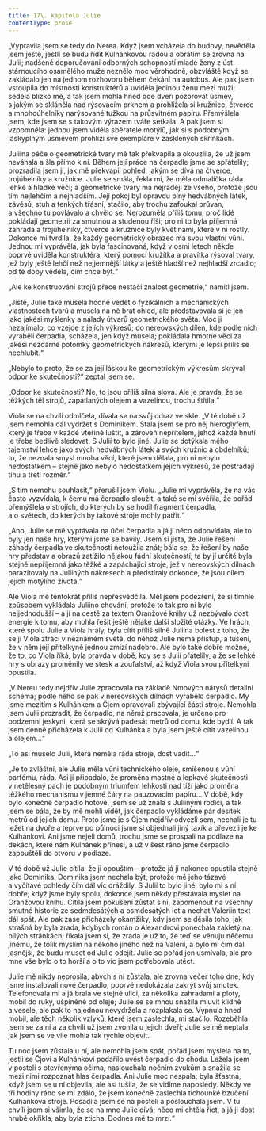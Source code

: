 ```yaml
---
title: 17\. kapitola Julie
contentType: prose
---
```


  

„Vypravila jsem se tedy do Nerea. Když jsem vcházela do budovy, nevěděla jsem ještě, jestli se budu řídit Kulhánkovou radou a obrátím se zrovna na Julii; nadšené doporučování odborných schopností mladé ženy z úst stárnoucího osamělého muže neznělo moc věrohodně, obzvláště když se zakládalo jen na jednom rozhovoru během čekání na autobus. Ale pak jsem vstoupila do místnosti konstruktérů a uviděla jedinou ženu mezi muži; seděla blízko mě, a tak jsem mohla hned ode dveří pozorovat úsměv, s jakým se skláněla nad rýsovacím prknem a prohlížela si kružnice, čtverce a mnohoúhelníky narýsované tužkou na průsvitném papíru. Přemýšlela jsem, kde jsem se s takovým výrazem tváře setkala. A pak jsem si vzpomněla: jednou jsem viděla sběratele motýlů, jak si s podobným láskyplným úsměvem prohlíží své exempláře v zasklených skříňkách.

Juliina péče o geometrické tvary mě tak překvapila a okouzlila, že už jsem neváhala a šla přímo k ní. Během její práce na čerpadle jsme se spřátelily; prozradila jsem jí, jak mě překvapil pohled, jakým se dívá na čtverce, trojúhelníky a kružnice. Julie se smála, řekla mi, že měla odmalička ráda lehké a hladké věci; a geometrické tvary má nejraději ze všeho, protože jsou tím nejlehčím a nejhladším. Její pokoj byl opravdu plný hedvábných látek, závěsů, stuh a tenkých třásní, stačilo, aby trochu zafoukal průvan, a všechno tu povlávalo a chvělo se. Nerozuměla příliš tomu, proč lidé pokládají geometrii za smutnou a studenou říši; pro ni to byla příjemná zahrada a trojúhelníky, čtverce a kružnice byly květinami, které v ní rostly. Dokonce mi tvrdila, že každý geometrický obrazec má svou vlastní vůni. Jednou mi vyprávěla, jak byla fascinovaná, když v osmi letech někde poprvé uviděla konstruktéra, který pomocí kružítka a pravítka rýsoval tvary, jež byly ještě lehčí než nejjemnější látky a ještě hladší než nejhladší zrcadlo; od té doby věděla, čím chce být.“

„Ale ke konstruování strojů přece nestačí znalost geometrie,“ namítl jsem.

„Jistě, Julie také musela hodně vědět o fyzikálních a mechanických vlastnostech tvarů a musela na ně brát ohled, ale představovala si je jen jako jakési myšlenky a nálady útvarů geometrického světa. Moc ji nezajímalo, co vzejde z jejích výkresů; do nereovských dílen, kde podle nich vyráběli čerpadla, scházela, jen když musela; pokládala hmotné věci za jakési nezdárné potomky geometrických nákresů, kterými je lepší příliš se nechlubit.“

„Nebylo to proto, že se za její láskou ke geometrickým výkresům skrýval odpor ke skutečnosti?“ zeptal jsem se.

„Odpor ke skutečnosti? Ne, to jsou příliš silná slova. Ale je pravda, že se těžkých těl strojů, zapatlaných olejem a vazelínou, trochu štítila.“

Viola se na chvíli odmlčela, dívala se na svůj odraz ve skle. „V té době už jsem nemohla dál vydržet s Dominikem. Stala jsem se pro něj hieroglyfem, který je třeba v každé vteřině luštit, a zároveň nepřítelem, jehož každé hnutí je třeba bedlivě sledovat. S Julií to bylo jiné. Julie se dotýkala mého tajemství lehce jako svých hedvábných látek a svých kružnic a obdélníků; to, že neznala smysl mnoha věcí, které jsem dělala, pro ni nebylo nedostatkem – stejně jako nebylo nedostatkem jejích výkresů, že postrádají tíhu a třetí rozměr.“

„S tím nemohu souhlasit,“ přerušil jsem Violu. „Julie mi vyprávěla, že na vás často vyzvídala, k čemu má čerpadlo sloužit, a také se mi svěřila, že pořád přemýšlela o strojích, do kterých by se hodil fragment čerpadla, a o světech, do kterých by takové stroje mohly patřit.“

„Ano, Julie se mě vyptávala na účel čerpadla a já jí něco odpovídala, ale to byly jen naše hry, kterými jsme se bavily. Jsem si jista, že Julie řešení záhady čerpadla ve skutečnosti netoužila znát; bála se, že řešení by naše hry představ a obrazů zatížilo nějakou fádní skutečností; ta by jí určitě byla stejně nepříjemná jako těžké a zapáchající stroje, jež v nereovských dílnách parazitovaly na Juliiných nákresech a předstíraly dokonce, že jsou cílem jejich motýlího života.“

Ale Viola mě tentokrát příliš nepřesvědčila. Měl jsem podezření, že si tímhle způsobem vykládala Juliino chování, protože to tak pro ni bylo nejjednodušší – a jí na cestě za textem Oranžové knihy už nezbývalo dost energie k tomu, aby mohla řešit ještě nějaké další složité otázky. Ve hrách, které spolu Julie a Viola hrály, byla cítit příliš silně Juliina bolest z toho, že se jí Viola ztrácí v neznámém světě, do něhož Julie nemá přístup, a tušení, že v něm její přítelkyně jednou zmizí nadobro. Ale bylo také dobře možné, že to, co Viola říká, byla pravda v době, kdy se s Julií přátelily, a že se lehké hry s obrazy proměnily ve stesk a zoufalství, až když Viola svou přítelkyni opustila.

„V Nereu tedy nejdřív Julie zpracovala na základě Nmových nárysů detailní schéma; podle něho se pak v nereovských dílnách vyrábělo čerpadlo. My jsme mezitím s Kulhánkem a Čjem opravovali zbývající části stroje. Nemohla jsem Julii prozradit, že čerpadlo, na němž pracovala, je určeno pro podzemní jeskyni, která se skrývá padesát metrů od domu, kde bydlí. A tak jsem denně přicházela k Julii od Kulhánka a byla jsem ještě cítit vazelínou a olejem…“

„To asi muselo Julii, která neměla ráda stroje, dost vadit…“

„Je to zvláštní, ale Julie měla vůni technického oleje, smíšenou s vůní parfému, ráda. Asi jí připadalo, že proměna mastné a lepkavé skutečnosti v netělesný pach je podobným triumfem lehkosti nad tíží jako proměna těžkého mechanismu v jemné čáry na pauzovacím papíru… V době, kdy bylo konečně čerpadlo hotové, jsem se už znala s Juliinými rodiči, a tak jsem se bála, že by mě mohli vidět, jak čerpadlo vykládáme pár desítek metrů od jejich domu. Proto jsme je s Čjem nejdřív odvezli sem, nechali je tu ležet na dvoře a teprve po půlnoci jsme si objednali jiný taxík a převezli je ke Kulhánkovi. Ani jsme nejeli domů, trochu jsme se prospali na podlaze na dekách, které nám Kulhánek přinesl, a už v šest ráno jsme čerpadlo zapouštěli do otvoru v podlaze.

V té době už Julie cítila, že ji opouštím – protože já ji nakonec opustila stejně jako Dominika. Dominika jsem nechala být, protože mě jeho tázavé a vyčítavé pohledy čím dál víc dráždily. S Julií to bylo jiné, bylo mi s ní dobře; když jsme byly spolu, dokonce jsem někdy přestávala myslet na Oranžovou knihu. Cítila jsem pokušení zůstat s ní, zapomenout na všechny smutné historie ze sedmdesátých a osmdesátých let a nechat Valeriin text dál spát. Ale pak zase přicházely okamžiky, kdy jsem se děsila toho, jak strašná by byla zrada, kdybych román o Alexandrovi ponechala zakletý na bílých stránkách; říkala jsem si, že zrada je už to, že teď se věnuju něčemu jinému, že tolik myslím na někoho jiného než na Valerii, a bylo mi čím dál jasnější, že budu muset od Julie odejít. Julie se pořád jen usmívala, ale pro mne vše bylo o to horší a o to víc jsem potřebovala utéct.

Julie mě nikdy neprosila, abych s ní zůstala, ale zrovna večer toho dne, kdy jsme instalovali nové čerpadlo, poprvé nedokázala zakrýt svůj smutek. Telefonovala mi a já brala ve stejné ulici, za několika zahradami a ploty, mobil do ruky, ušpiněné od oleje; Julie se se mnou snažila mluvit klidně a vesele, ale pak to najednou nevydržela a rozplakala se. Vypnula hned mobil, ale těch několik vzlyků, které jsem zaslechla, mi stačilo. Rozeběhla jsem se za ní a za chvíli už jsem zvonila u jejích dveří; Julie se mě neptala, jak jsem se ve vile mohla tak rychle objevit.

Tu noc jsem zůstala u ní, ale nemohla jsem spát, pořád jsem myslela na to, jestli se Čjovi a Kulhánkovi podařilo uvést čerpadlo do chodu. Ležela jsem v posteli s otevřenýma očima, naslouchala nočním zvukům a snažila se mezi nimi rozpoznat hlas čerpadla. Ani Julie moc nespala; byla šťastná, když jsem se u ní objevila, ale asi tušila, že se vidíme naposledy. Někdy ve tři hodiny ráno se mi zdálo, že jsem konečně zaslechla tichounké bzučení Kulhánkova stroje. Posadila jsem se na posteli a poslouchala jsem. V tu chvíli jsem si všimla, že se na mne Julie dívá; něco mi chtěla říct, a já ji dost hrubě okřikla, aby byla zticha. Dodnes mě to mrzí.“
